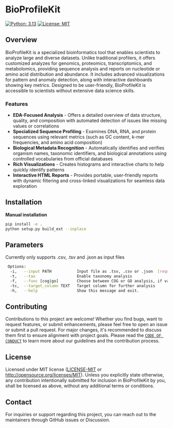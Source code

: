 # BioProfileKit
[![Python: 3.13](https://img.shields.io/badge/Python-3.13-green.svg)](https://www.python.org/downloads/release/python-3130/) [![License: MIT](https://img.shields.io/badge/License-MIT-darkred.svg)](https://opensource.org/licenses/MIT) 
 
## Overview

BioProfileKit is a specialized bioinformatics tool that enables scientists to analyze large and diverse datasets. 
Unlike traditional profilers, it offers customized analyzes for genomics, proteomics, transcriptomics, and metabolomics, providing sequence analysis and reports on nucleotide or amino acid distribution and abundance. 
It includes advanced visualizations for pattern and anomaly detection, along with interactive dashboards showing key metrics. 
Designed to be user-friendly, BioProfileKit is accessible to scientists without extensive data science skills.

### Features
- **EDA-Focused Analysis** - Offers a detailed overview of data structure, quality, and composition with automated detection of issues like missing values or correlations
- **Specialized Sequence Profiling** - Examines DNA, RNA, and protein sequences using relevant metrics (such as GC content, k-mer frequencies, and amino acid composition)
- **Biological Metadata Recognition** - Automatically identifies and verifies organism names, taxonomic identifiers, and biological annotations using controlled vocabularies from official databases
- **Rich Visualizations** - Creates histograms and interactive charts to help quickly identify patterns
- **Interactive HTML Reports** - Provides portable, user-friendly reports with dynamic filtering and cross-linked visualizations for seamless data exploration

## Installation
**Manual installation**
```bash
pip install -e .
python setup.py build_ext --inplace
```

## Parameters
Currently only supports .csv, .tsv and .json as input files
```bash 
 Options:
  -i,   --input PATH           Input file as .tsv, .csv or .json  [required]
  -t,   --tax                  Enable taxonomy analysis
  -f,   --func [cog|go]        Choose between COG or GO analysis, if validation is needed
  -tc,  --target_column TEXT   Target column for further analysis
  -h,   --help                 Show this message and exit.
```

## Contributing

Contributions to this project are welcome! Whether you find bugs, want to request features, or submit enhancements, please feel free to open an issue or submit a pull request. For major changes, it's recommended to discuss them first to ensure alignment with project goals.
Please read the [`CODE OF CONDUCT`](CODE_OF_CONDUCT.md) to learn more about our guidelines and the contribution process.

## License

Licensed under MIT license ([LICENSE-MIT](LICENSE) or http://opensource.org/licenses/MIT). 
Unless you explicitly state otherwise, any contribution intentionally submitted for inclusion in BioProfileKit by you, shall be licensed as above, without any additional terms or conditions.

## Contact

For inquiries or support regarding this project, you can reach out to the maintainers through GitHub issues or Discussion.